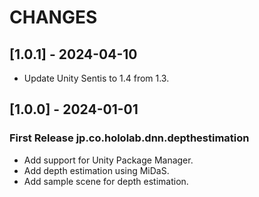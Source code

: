 # CHANGES

## [1.0.1] - 2024-04-10

- Update Unity Sentis to 1.4 from 1.3.

## [1.0.0] - 2024-01-01

### First Release jp.co.hololab.dnn.depthestimation

- Add support for Unity Package Manager.
- Add depth estimation using MiDaS.
- Add sample scene for depth estimation.
